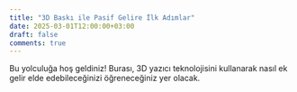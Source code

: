 ```yaml
---
title: "3D Baskı ile Pasif Gelire İlk Adımlar"
date: 2025-03-01T12:00:00+03:00
draft: false
comments: true
---
```


Bu yolculuğa hoş geldiniz! Burası, 3D yazıcı teknolojisini kullanarak nasıl ek gelir elde edebileceğinizi öğreneceğiniz yer olacak.